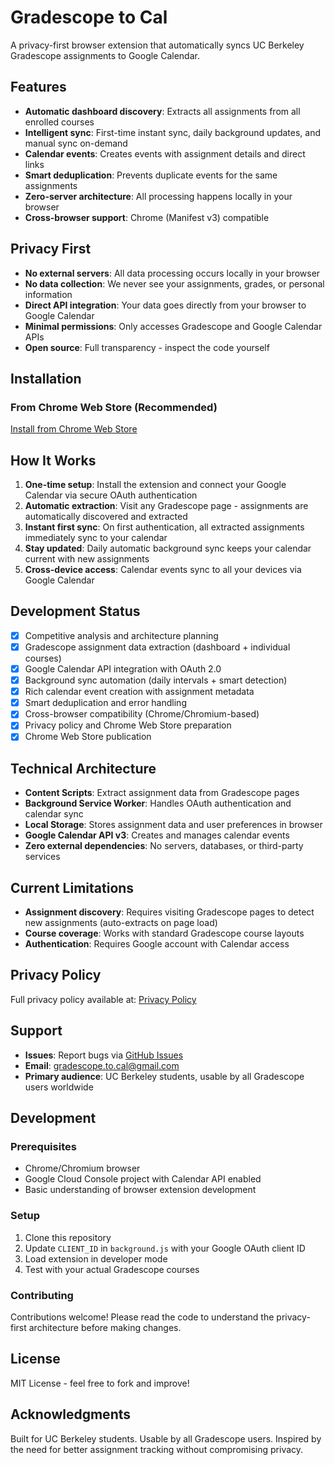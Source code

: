 # Gradescope to Cal

A privacy-first browser extension that automatically syncs UC Berkeley Gradescope assignments to Google Calendar.

## Features

- **Automatic dashboard discovery**: Extracts all assignments from all enrolled courses
- **Intelligent sync**: First-time instant sync, daily background updates, and manual sync on-demand
- **Calendar events**: Creates events with assignment details and direct links
- **Smart deduplication**: Prevents duplicate events for the same assignments
- **Zero-server architecture**: All processing happens locally in your browser
- **Cross-browser support**: Chrome (Manifest v3) compatible

## Privacy First

- **No external servers**: All data processing occurs locally in your browser
- **No data collection**: We never see your assignments, grades, or personal information
- **Direct API integration**: Your data goes directly from your browser to Google Calendar
- **Minimal permissions**: Only accesses Gradescope and Google Calendar APIs
- **Open source**: Full transparency - inspect the code yourself

## Installation

### From Chrome Web Store (Recommended)
[Install from Chrome Web Store](https://chromewebstore.google.com/detail/gradescope-to-cal/bbepekfgnpdfclkpfoojmfclnbkkbbco)

## How It Works

1. **One-time setup**: Install the extension and connect your Google Calendar via secure OAuth authentication
2. **Automatic extraction**: Visit any Gradescope page - assignments are automatically discovered and extracted
3. **Instant first sync**: On first authentication, all extracted assignments immediately sync to your calendar
4. **Stay updated**: Daily automatic background sync keeps your calendar current with new assignments
5. **Cross-device access**: Calendar events sync to all your devices via Google Calendar

## Development Status

- [x] Competitive analysis and architecture planning
- [x] Gradescope assignment data extraction (dashboard + individual courses)
- [x] Google Calendar API integration with OAuth 2.0
- [x] Background sync automation (daily intervals + smart detection)
- [x] Rich calendar event creation with assignment metadata
- [x] Smart deduplication and error handling
- [x] Cross-browser compatibility (Chrome/Chromium-based)
- [x] Privacy policy and Chrome Web Store preparation
- [x] Chrome Web Store publication 

## Technical Architecture

- **Content Scripts**: Extract assignment data from Gradescope pages
- **Background Service Worker**: Handles OAuth authentication and calendar sync
- **Local Storage**: Stores assignment data and user preferences in browser
- **Google Calendar API v3**: Creates and manages calendar events
- **Zero external dependencies**: No servers, databases, or third-party services

## Current Limitations

- **Assignment discovery**: Requires visiting Gradescope pages to detect new assignments (auto-extracts on page load)
- **Course coverage**: Works with standard Gradescope course layouts
- **Authentication**: Requires Google account with Calendar access

## Privacy Policy

Full privacy policy available at: [Privacy Policy](https://www.gs2cal.me/privacy-policy.html)

## Support

- **Issues**: Report bugs via [GitHub Issues](../../issues)
- **Email**: gradescope.to.cal@gmail.com
- **Primary audience**: UC Berkeley students, usable by all Gradescope users worldwide

## Development

### Prerequisites
- Chrome/Chromium browser
- Google Cloud Console project with Calendar API enabled
- Basic understanding of browser extension development

### Setup
1. Clone this repository
2. Update `CLIENT_ID` in `background.js` with your Google OAuth client ID
3. Load extension in developer mode
4. Test with your actual Gradescope courses

### Contributing
Contributions welcome! Please read the code to understand the privacy-first architecture before making changes.

## License

MIT License - feel free to fork and improve!

## Acknowledgments

Built for UC Berkeley students. Usable by all Gradescope users. Inspired by the need for better assignment tracking without compromising privacy.
